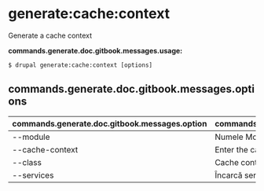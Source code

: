 # generate:cache:context
Generate a cache context

**commands.generate.doc.gitbook.messages.usage:**
```
$ drupal generate:cache:context [options]
```

## commands.generate.doc.gitbook.messages.options
commands.generate.doc.gitbook.messages.option | commands.generate.doc.gitbook.messages.details
-------|-------------
--module | Numele Modulului.
--cache-context | Enter the cache context name
--class | Cache context class name
--services | Încarcă serviciile din container.

